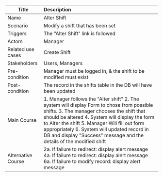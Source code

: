 | Title | Description |
|-------|:------------|
| Name | Alter Shift|
| Scenario | Modify a shift that has been set |
| Triggers | The "Alter Shift" link is followed |
| Actors | Manager |
| Related use cases| Create Shift |
| Stakeholders | Users, Managers|
| Pre-condition | Manager must be logged in, & the shift to be modified must exist |
| Post-condition | The record in the shifts table in the DB will have been updated |
| Main Course | 1. Manager follows the "Alter shift" 2. The system will display Form to chose from possible shifts. 3. The manager chooses the shift that should be altered 4. System will display the form to Alter the shift 5. Manager Will fill out form appropriately 6. System will updated record in DB and display "Success" message and the details of the modified shift |
| Alternative Course |2a.  If failure to redirect: display alert message 4a. If failure to redirect: display alert message 6a. If failure to modify record: display alert message|

